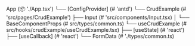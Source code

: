 App (📦 './App.tsx')
    └── [ConfigProvider] (# 'antd')
       └── CrudExample (# 'src/pages/CrudExample')
           ├── Input (# 'src/components/Input.tsx)
           │   └── BaseComponentProps (# src/types/common.ts)
           └── useCrudExample (# src/hooks/crudExample/useCrudExample.tsx)
               ├── [useState] (# 'react')
               ├── [useCallback] (# 'react')
               └── FormData (# './types/common.ts)
